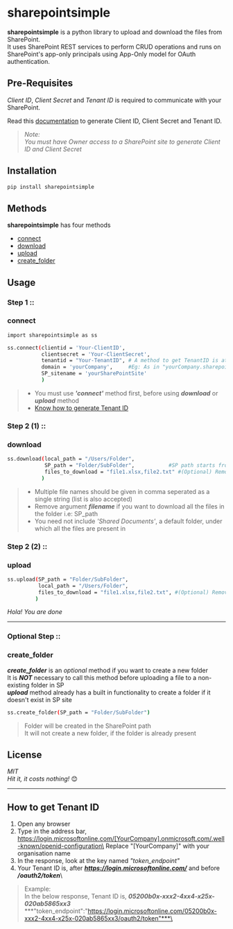 # sharepointsimple

**sharepointsimple** is a python library to upload and download the files from SharePoint.\
It uses SharePoint REST services to perform CRUD operations and runs on SharePoint's app-only principals using App-Only model for OAuth authentication.


## Pre-Requisites

*Client ID*, *Client Secret* and *Tenant ID* is required to communicate with your SharePoint.

Read this [documentation](https://docs.microsoft.com/en-us/sharepoint/dev/solution-guidance/security-apponly-azureacs/) to generate Client ID, Client Secret and Tenant ID.

>*Note:*\
> *You must have Owner access to a SharePoint site to generate Client ID and Client Secret*  


## Installation
```sh
pip install sharepointsimple
```


## Methods

**sharepointsimple** has four methods
- [connect](#connect)
- [download](#download)
- [upload](#upload)
- [create_folder](#create_folder)



## Usage
### Step 1 ::
### **connect**
```sh
import sharepointsimple as ss

ss.connect(clientid = 'Your-ClientID',
           clientsecret = 'Your-ClientSecret',
           tenantid = "Your-TenantID", # A method to get TenantID is at end of the page
           domain = 'yourCompany',     #Eg: As in "yourCompany.sharepoint.com"
           SP_sitename = 'yourSharePointSite'
           )
```

> - You must use ***'connect'*** method first, before using ***download*** or ***upload*** method
> - [Know how to generate Tenant ID](#how-to-get-tenant-id)

### Step 2 (1) :: 
### **download**
```sh
ss.download(local_path = "/Users/Folder",
            SP_path = "Folder/SubFolder",           #SP path starts from the root folder directly inside a SP Sites
            files_to_download = "file1.xlsx,file2.txt" #(Optional) Remove this to download all the files in SP folder
           )
```

> - Multiple file names should be given in comma seperated as a single string (list is also accepted)
> - Remove argument ***filename*** if you want to download all the files in the folder i.e: SP_path
> - You need not include *'Shared Documents'*, a default folder, under which all the files are present in

### Step 2 (2) :: 
### **upload**
```sh
ss.upload(SP_path = "Folder/SubFolder",
          local_path = "/Users/Folder",
          files_to_download = "file1.xlsx,file2.txt", #(Optional) Remove this to upload all the files in local system
         )
```

*Hola! You are done*

---

### Optional Step ::
### **create_folder**

***create_folder*** is an *optional* method if you want to create a new folder\
It is ***NOT*** necessary to call this method before uploading a file to a non-existing folder in SP\
***upload*** method already has a built in functionality to create a folder if it doesn't exist in SP site

```sh
ss.create_folder(SP_path = "Folder/SubFolder")
```
> Folder will be created in the SharePoint path\
> It will not create a new folder, if the folder is already present


## License
*MIT*\
*Hit it, it costs nothing!* :blush:

---

## How to get Tenant ID
1) Open any browser
2) Type in the address bar, https://login.microsoftonline.com/[YourCompany].onmicrosoft.com/.well-known/openid-configuration\
     Replace "[YourCompany]" with your organisation name
3) In the response, look at the key named *"token_endpoint"*
3) Your Tenant ID is, after  ***https://login.microsoftonline.com/*** and before ***/oauth2/token***\
>  Example:\
>  In the below response, Tenant ID is, ***05200b0x-xxx2-4xx4-x25x-020ab5865xx3***\
>      ***"token_endpoint":"https://login.microsoftonline.com/05200b0x-xxx2-4xx4-x25x-020ab5865xx3/oauth2/token"***\
> 


